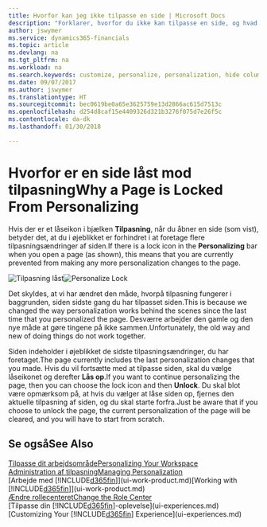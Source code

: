```yaml
---
title: Hvorfor kan jeg ikke tilpasse en side | Microsoft Docs
description: "Forklarer, hvorfor du ikke kan tilpasse en side, og hvad du kan gøre for at låse den op, så du kan tilpasse den."
author: jswymer
ms.service: dynamics365-financials
ms.topic: article
ms.devlang: na
ms.tgt_pltfrm: na
ms.workload: na
ms.search.keywords: customize, personalize, personalization, hide columns, remove fields, move fields
ms.date: 09/07/2017
ms.author: jswymer
ms.translationtype: HT
ms.sourcegitcommit: bec0619be0a65e3625759e13d2866ac615d7513c
ms.openlocfilehash: d254d8caf15e4409326d321b3276f075d7e26f5c
ms.contentlocale: da-dk
ms.lasthandoff: 01/30/2018

---
```

# <a name="why-a-page-is-locked-from-personalizing"></a><span data-ttu-id="eaca9-103">Hvorfor er en side låst mod tilpasning</span><span class="sxs-lookup"><span data-stu-id="eaca9-103">Why a Page is Locked From Personalizing</span></span>
<span data-ttu-id="eaca9-104">Hvis der er et låseikon i bjælken **Tilpasning**, når du åbner en side (som vist), betyder det, at du i øjeblikket er forhindret i at foretage flere tilpasningsændringer af siden.</span><span class="sxs-lookup"><span data-stu-id="eaca9-104">If there is a lock icon in the **Personalizing** bar when you open a page (as shown), this means that you are currently prevented from making any more personalization changes to the page.</span></span>

<span data-ttu-id="eaca9-105">![Tilpasning låst](media/personalization-locked.png "Tilpasning låst")</span><span class="sxs-lookup"><span data-stu-id="eaca9-105">![Personalize Lock](media/personalization-locked.png "Personalize lock")</span></span>

<span data-ttu-id="eaca9-106">Det skyldes, at vi har ændret den måde, hvorpå tilpasning fungerer i baggrunden, siden sidste gang du har tilpasset siden.</span><span class="sxs-lookup"><span data-stu-id="eaca9-106">This is because we changed the way personalization works behind the scenes since the last time that you personalized the page.</span></span> <span data-ttu-id="eaca9-107">Desværre arbejder den gamle og den nye måde at gøre tingene på ikke sammen.</span><span class="sxs-lookup"><span data-stu-id="eaca9-107">Unfortunately, the old way and new of doing things do not work together.</span></span>

<span data-ttu-id="eaca9-108">Siden indeholder i øjeblikket de sidste tilpasningsændringer, du har foretaget.</span><span class="sxs-lookup"><span data-stu-id="eaca9-108">The page currently includes the last personalization changes that you made.</span></span> <span data-ttu-id="eaca9-109">Hvis du vil fortsætte med at tilpasse siden, skal du vælge låseikonet og derefter **Lås op**.</span><span class="sxs-lookup"><span data-stu-id="eaca9-109">If you want to continue personalizing the page, then you can choose the lock icon and then **Unlock**.</span></span> <span data-ttu-id="eaca9-110">Du skal blot være opmærksom på, at hvis du vælger at låse siden op, fjernes den aktuelle tilpasning af siden, og du skal starte forfra.</span><span class="sxs-lookup"><span data-stu-id="eaca9-110">Just be aware that if you choose to unlock the page, the current personalization of the page will be cleared, and you will have to start from scratch.</span></span> 


## <a name="see-also"></a><span data-ttu-id="eaca9-111">Se også</span><span class="sxs-lookup"><span data-stu-id="eaca9-111">See Also</span></span>
[<span data-ttu-id="eaca9-112">Tilpasse dit arbejdsområde</span><span class="sxs-lookup"><span data-stu-id="eaca9-112">Personalizing Your Workspace</span></span>](ui-personalization-manage.md)  
[<span data-ttu-id="eaca9-113">Administration af tilpasning</span><span class="sxs-lookup"><span data-stu-id="eaca9-113">Managing Personalization</span></span>](ui-personalization-manage.md)  
<span data-ttu-id="eaca9-114">[Arbejde med [!INCLUDE[d365fin](includes/d365fin_md.md)]](ui-work-product.md)</span><span class="sxs-lookup"><span data-stu-id="eaca9-114">[Working with [!INCLUDE[d365fin](includes/d365fin_md.md)]](ui-work-product.md)</span></span>  
[<span data-ttu-id="eaca9-115">Ændre rollecenteret</span><span class="sxs-lookup"><span data-stu-id="eaca9-115">Change the Role Center</span></span>](change-role.md)  
<span data-ttu-id="eaca9-116">[Tilpasse din [!INCLUDE[d365fin](includes/d365fin_md.md)]-oplevelse](ui-experiences.md)</span><span class="sxs-lookup"><span data-stu-id="eaca9-116">[Customizing Your [!INCLUDE[d365fin](includes/d365fin_md.md)] Experience](ui-experiences.md)</span></span>  

